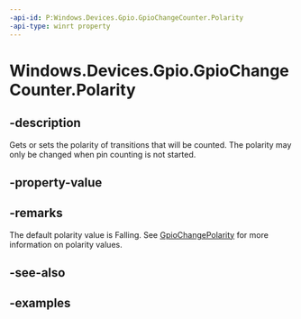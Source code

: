 ```yaml
---
-api-id: P:Windows.Devices.Gpio.GpioChangeCounter.Polarity
-api-type: winrt property
---
```


<!-- Property syntax.
public GpioChangePolarity Polarity { get;  set; }
-->

# Windows.Devices.Gpio.GpioChangeCounter.Polarity

## -description
Gets or sets the polarity of transitions that will be counted. The polarity may only be changed when pin counting is not started.

## -property-value

## -remarks
The default polarity value is Falling. See [GpioChangePolarity](gpiochangepolarity.md) for more information on polarity values.

## -see-also

## -examples

